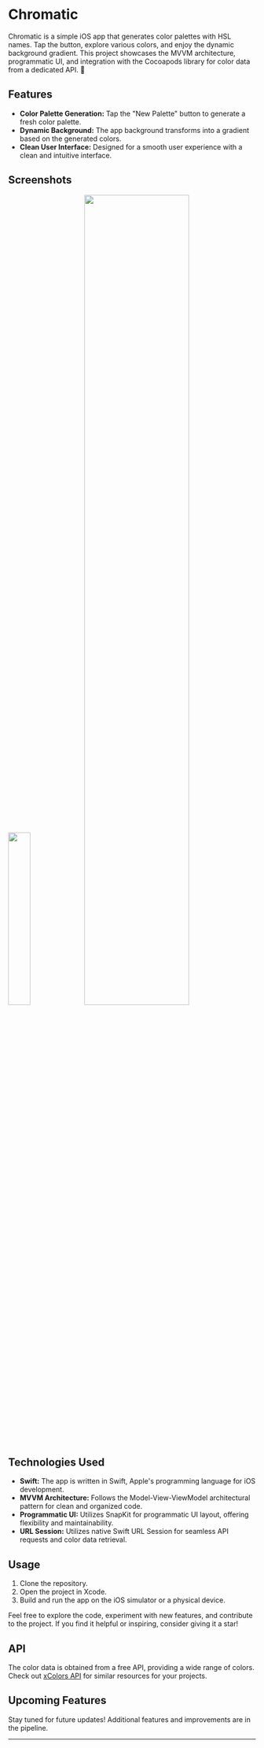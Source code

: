 # Chromatic

Chromatic is a simple iOS app that generates color palettes with HSL names. Tap the button, explore various colors, and enjoy the dynamic background gradient. This project showcases the MVVM architecture, programmatic UI, and integration with the Cocoapods library for color data from a dedicated API. 🎨

## Features

- **Color Palette Generation:** Tap the "New Palette" button to generate a fresh color palette.
- **Dynamic Background:** The app background transforms into a gradient based on the generated colors.
- **Clean User Interface:** Designed for a smooth user experience with a clean and intuitive interface.

## Screenshots

<div>

<img width="30%" src="https://github.com/marthasalomao/chromatics/assets/64446599/eed2cc27-d707-4e6e-8391-074eb76602e0"/>

<img width="65%" src="https://github.com/marthasalomao/chromatics/assets/64446599/b5b336c6-44ba-4dd9-a0f1-ec6296e27d8c"/>

</div>


## Technologies Used

- **Swift:** The app is written in Swift, Apple's programming language for iOS development.
- **MVVM Architecture:** Follows the Model-View-ViewModel architectural pattern for clean and organized code.
- **Programmatic UI:** Utilizes SnapKit for programmatic UI layout, offering flexibility and maintainability.
- **URL Session:** Utilizes native Swift URL Session for seamless API requests and color data retrieval.

## Usage

1. Clone the repository.
2. Open the project in Xcode.
3. Build and run the app on the iOS simulator or a physical device.

Feel free to explore the code, experiment with new features, and contribute to the project. If you find it helpful or inspiring, consider giving it a star!

## API

The color data is obtained from a free API, providing a wide range of colors. Check out [xColors API](https://x-colors.yurace.pro) for similar resources for your projects.

## Upcoming Features

Stay tuned for future updates! Additional features and improvements are in the pipeline.

---
